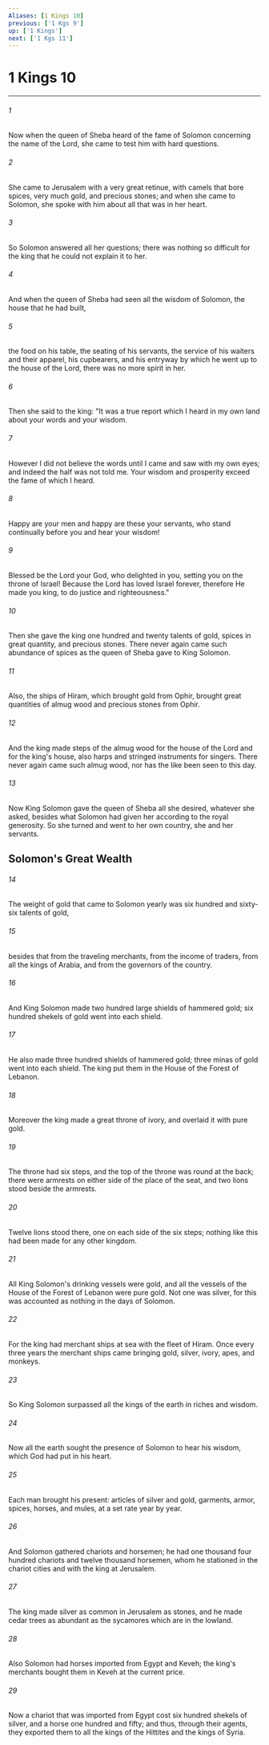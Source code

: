 ```yaml
---
Aliases: [1 Kings 10]
previous: ['1 Kgs 9']
up: ['1 Kings']
next: ['1 Kgs 11']
---
```

# 1 Kings 10

***


###### 1 
Now when the queen of Sheba heard of the fame of Solomon concerning the name of the Lord, she came to test him with hard questions. 

###### 2 
She came to Jerusalem with a very great retinue, with camels that bore spices, very much gold, and precious stones; and when she came to Solomon, she spoke with him about all that was in her heart. 

###### 3 
So Solomon answered all her questions; there was nothing so difficult for the king that he could not explain it to her. 

###### 4 
And when the queen of Sheba had seen all the wisdom of Solomon, the house that he had built, 

###### 5 
the food on his table, the seating of his servants, the service of his waiters and their apparel, his cupbearers, and his entryway by which he went up to the house of the Lord, there was no more spirit in her. 

###### 6 
Then she said to the king: "It was a true report which I heard in my own land about your words and your wisdom. 

###### 7 
However I did not believe the words until I came and saw with my own eyes; and indeed the half was not told me. Your wisdom and prosperity exceed the fame of which I heard. 

###### 8 
Happy are your men and happy are these your servants, who stand continually before you and hear your wisdom! 

###### 9 
Blessed be the Lord your God, who delighted in you, setting you on the throne of Israel! Because the Lord has loved Israel forever, therefore He made you king, to do justice and righteousness." 

###### 10 
Then she gave the king one hundred and twenty talents of gold, spices in great quantity, and precious stones. There never again came such abundance of spices as the queen of Sheba gave to King Solomon. 

###### 11 
Also, the ships of Hiram, which brought gold from Ophir, brought great quantities of almug wood and precious stones from Ophir. 

###### 12 
And the king made steps of the almug wood for the house of the Lord and for the king's house, also harps and stringed instruments for singers. There never again came such almug wood, nor has the like been seen to this day. 

###### 13 
Now King Solomon gave the queen of Sheba all she desired, whatever she asked, besides what Solomon had given her according to the royal generosity. So she turned and went to her own country, she and her servants.

## Solomon's Great Wealth 

###### 14 
The weight of gold that came to Solomon yearly was six hundred and sixty-six talents of gold, 

###### 15 
besides that from the traveling merchants, from the income of traders, from all the kings of Arabia, and from the governors of the country. 

###### 16 
And King Solomon made two hundred large shields of hammered gold; six hundred shekels of gold went into each shield. 

###### 17 
He also made three hundred shields of hammered gold; three minas of gold went into each shield. The king put them in the House of the Forest of Lebanon. 

###### 18 
Moreover the king made a great throne of ivory, and overlaid it with pure gold. 

###### 19 
The throne had six steps, and the top of the throne was round at the back; there were armrests on either side of the place of the seat, and two lions stood beside the armrests. 

###### 20 
Twelve lions stood there, one on each side of the six steps; nothing like this had been made for any other kingdom. 

###### 21 
All King Solomon's drinking vessels were gold, and all the vessels of the House of the Forest of Lebanon were pure gold. Not one was silver, for this was accounted as nothing in the days of Solomon. 

###### 22 
For the king had merchant ships at sea with the fleet of Hiram. Once every three years the merchant ships came bringing gold, silver, ivory, apes, and monkeys. 

###### 23 
So King Solomon surpassed all the kings of the earth in riches and wisdom. 

###### 24 
Now all the earth sought the presence of Solomon to hear his wisdom, which God had put in his heart. 

###### 25 
Each man brought his present: articles of silver and gold, garments, armor, spices, horses, and mules, at a set rate year by year. 

###### 26 
And Solomon gathered chariots and horsemen; he had one thousand four hundred chariots and twelve thousand horsemen, whom he stationed in the chariot cities and with the king at Jerusalem. 

###### 27 
The king made silver as common in Jerusalem as stones, and he made cedar trees as abundant as the sycamores which are in the lowland. 

###### 28 
Also Solomon had horses imported from Egypt and Keveh; the king's merchants bought them in Keveh at the current price. 

###### 29 
Now a chariot that was imported from Egypt cost six hundred shekels of silver, and a horse one hundred and fifty; and thus, through their agents, they exported them to all the kings of the Hittites and the kings of Syria.
